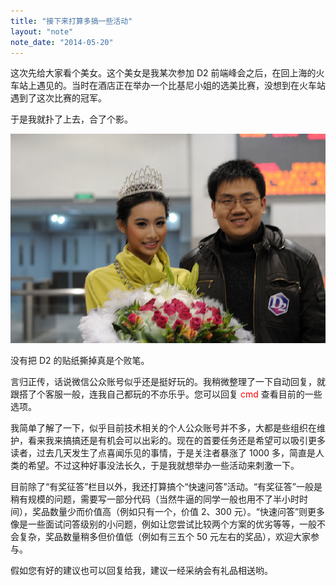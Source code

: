 ```yaml
---
title: "接下来打算多搞一些活动"
layout: "note"
note_date: "2014-05-20"
---
```


这次先给大家看个美女。这个美女是我某次参加 D2 前端峰会之后，在回上海的火车站上遇见的。当时在酒店正在举办一个比基尼小姐的选美比赛，没想到在火车站遇到了这次比赛的冠军。

于是我就扑了上去，合了个影。

<img src="1.jpg" width="640" />

没有把 D2 的贴纸撕掉真是个败笔。

言归正传，话说微信公众账号似乎还是挺好玩的。我稍微整理了一下自动回复，就跟搭了个客服一般，连我自己都玩的不亦乐乎。您可以回复 <span style="color: red;">cmd</span> 查看目前的一些选项。

我简单了解了一下，似乎目前技术相关的个人公众账号并不多，大都是些组织在维护，看来我来搞搞还是有机会可以出彩的。现在的首要任务还是希望可以吸引更多读者，过去几天发生了点喜闻乐见的事情，于是关注者暴涨了 1000 多，简直是人类的希望。不过这种好事没法长久，于是我就想举办一些活动来刺激一下。

目前除了“有奖征答”栏目以外，我还打算搞个“快速问答”活动。“有奖征答”一般是稍有规模的问题，需要写一部分代码（当然牛逼的同学一般也用不了半小时时间），奖品数量少而价值高（例如只有一个，价值 2、300 元）。“快速问答”则更多像是一些面试问答级别的小问题，例如让您尝试比较两个方案的优劣等等，一般不会复杂，奖品数量稍多但价值低（例如有三五个 50 元左右的奖品），欢迎大家参与。

假如您有好的建议也可以回复给我，建议一经采纳会有礼品相送哟。